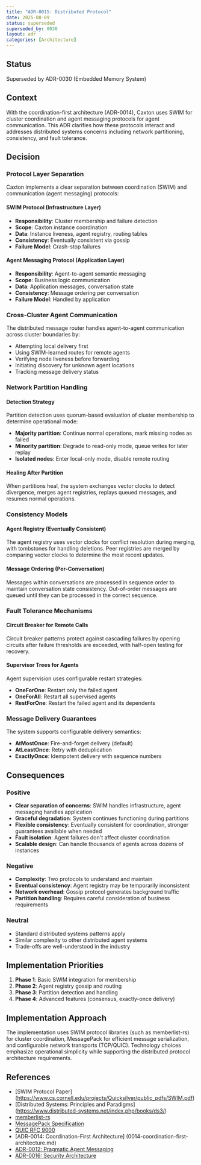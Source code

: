 ```yaml
---
title: "ADR-0015: Distributed Protocol"
date: 2025-08-09
status: superseded
superseded_by: 0030
layout: adr
categories: [Architecture]
---
```



## Status

Superseded by ADR-0030 (Embedded Memory System)

## Context

With the coordination-first architecture (ADR-0014), Caxton uses SWIM for
cluster coordination and agent messaging protocols for agent communication.
This ADR clarifies how these
protocols interact and addresses distributed systems concerns including network
partitioning, consistency, and fault tolerance.

## Decision

### Protocol Layer Separation

Caxton implements a clear separation between coordination (SWIM) and
communication (agent messaging) protocols:

#### SWIM Protocol (Infrastructure Layer)

- **Responsibility**: Cluster membership and failure detection
- **Scope**: Caxton instance coordination
- **Data**: Instance liveness, agent registry, routing tables
- **Consistency**: Eventually consistent via gossip
- **Failure Model**: Crash-stop failures

#### Agent Messaging Protocol (Application Layer)

- **Responsibility**: Agent-to-agent semantic messaging
- **Scope**: Business logic communication
- **Data**: Application messages, conversation state
- **Consistency**: Message ordering per conversation
- **Failure Model**: Handled by application

### Cross-Cluster Agent Communication

The distributed message router handles agent-to-agent communication across
cluster boundaries by:

- Attempting local delivery first
- Using SWIM-learned routes for remote agents
- Verifying node liveness before forwarding
- Initiating discovery for unknown agent locations
- Tracking message delivery status

### Network Partition Handling

#### Detection Strategy

Partition detection uses quorum-based evaluation of cluster membership to
determine operational mode:

- **Majority partition**: Continue normal operations, mark missing nodes as
  failed
- **Minority partition**: Degrade to read-only mode, queue writes for later
  replay
- **Isolated nodes**: Enter local-only mode, disable remote routing

#### Healing After Partition

When partitions heal, the system exchanges vector clocks to detect divergence,
merges agent registries, replays queued messages, and resumes normal operations.

### Consistency Models

#### Agent Registry (Eventually Consistent)

The agent registry uses vector clocks for conflict resolution during merging,
with tombstones for handling deletions. Peer registries are merged by comparing
vector clocks to determine the most recent updates.

#### Message Ordering (Per-Conversation)

Messages within conversations are processed in sequence order to maintain
conversation state consistency. Out-of-order messages are queued until they can
be processed in the correct sequence.

### Fault Tolerance Mechanisms

#### Circuit Breaker for Remote Calls

Circuit breaker patterns protect against cascading failures by opening circuits
after failure thresholds are exceeded, with half-open testing for recovery.

#### Supervisor Trees for Agents

Agent supervision uses configurable restart strategies:

- **OneForOne**: Restart only the failed agent
- **OneForAll**: Restart all supervised agents
- **RestForOne**: Restart the failed agent and its dependents

### Message Delivery Guarantees

The system supports configurable delivery semantics:

- **AtMostOnce**: Fire-and-forget delivery (default)
- **AtLeastOnce**: Retry with deduplication
- **ExactlyOnce**: Idempotent delivery with sequence numbers

## Consequences

### Positive

- **Clear separation of concerns**: SWIM handles infrastructure, agent
  messaging handles
  application
- **Graceful degradation**: System continues functioning during partitions
- **Flexible consistency**: Eventually consistent for coordination, stronger
  guarantees available when needed
- **Fault isolation**: Agent failures don't affect cluster coordination
- **Scalable design**: Can handle thousands of agents across dozens of instances

### Negative

- **Complexity**: Two protocols to understand and maintain
- **Eventual consistency**: Agent registry may be temporarily inconsistent
- **Network overhead**: Gossip protocol generates background traffic
- **Partition handling**: Requires careful consideration of business
  requirements

### Neutral

- Standard distributed systems patterns apply
- Similar complexity to other distributed agent systems
- Trade-offs are well-understood in the industry

## Implementation Priorities

1. **Phase 1**: Basic SWIM integration for membership
2. **Phase 2**: Agent registry gossip and routing
3. **Phase 3**: Partition detection and handling
4. **Phase 4**: Advanced features (consensus, exactly-once delivery)

## Implementation Approach

The implementation uses SWIM protocol libraries (such as memberlist-rs) for
cluster coordination, MessagePack for efficient message serialization, and
configurable network transports (TCP/QUIC). Technology choices emphasize
operational simplicity while supporting the distributed protocol architecture
requirements.

## References

- [SWIM Protocol Paper]
  (https://www.cs.cornell.edu/projects/Quicksilver/public_pdfs/SWIM.pdf)
- [Distributed Systems: Principles and Paradigms]
  (https://www.distributed-systems.net/index.php/books/ds3/)
- [memberlist-rs](https://github.com/vectordotdev/memberlist-rs)
- [MessagePack Specification](https://msgpack.org/)
- [QUIC RFC 9000](https://datatracker.ietf.org/doc/html/rfc9000)
- [ADR-0014: Coordination-First Architecture]
  (0014-coordination-first-architecture.md)
- [ADR-0012: Pragmatic Agent Messaging](0012-pragmatic-fipa-subset.md)
- [ADR-0016: Security Architecture](0016-security-architecture.md)
